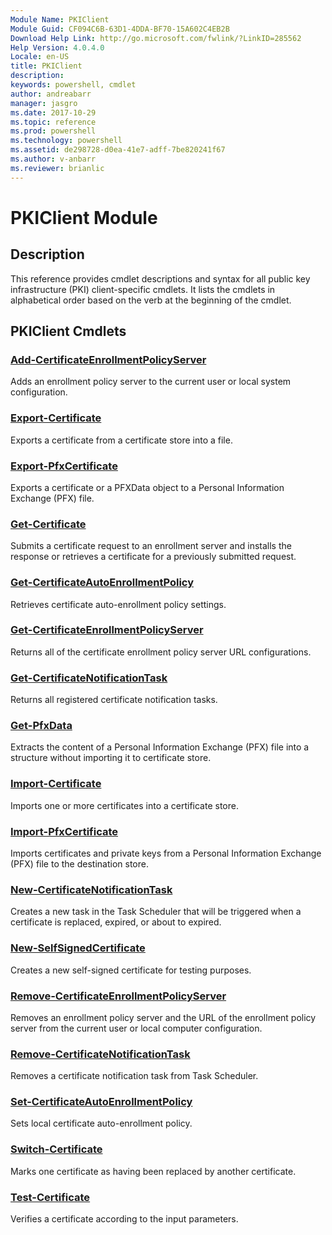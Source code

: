 ```yaml
---
Module Name: PKIClient
Module Guid: CF094C6B-63D1-4DDA-BF70-15A602C4EB2B
Download Help Link: http://go.microsoft.com/fwlink/?LinkID=285562
Help Version: 4.0.4.0
Locale: en-US
title: PKIClient
description: 
keywords: powershell, cmdlet
author: andreabarr
manager: jasgro
ms.date: 2017-10-29
ms.topic: reference
ms.prod: powershell
ms.technology: powershell
ms.assetid: de298728-d0ea-41e7-adff-7be820241f67
ms.author: v-anbarr
ms.reviewer: brianlic
---
```


# PKIClient Module
## Description
This reference provides cmdlet descriptions and syntax for all public key infrastructure (PKI) client-specific cmdlets. It lists the cmdlets in alphabetical order based on the verb at the beginning of the cmdlet.

## PKIClient Cmdlets
### [Add-CertificateEnrollmentPolicyServer](./Add-CertificateEnrollmentPolicyServer.md)
Adds an enrollment policy server to the current user or local system configuration.

### [Export-Certificate](./Export-Certificate.md)
Exports a certificate from a certificate store into a file.

### [Export-PfxCertificate](./Export-PfxCertificate.md)
Exports a certificate or a PFXData object to a Personal Information Exchange (PFX) file.

### [Get-Certificate](./Get-Certificate.md)
Submits a certificate request to an enrollment server and installs the response or retrieves a certificate for a previously submitted request.

### [Get-CertificateAutoEnrollmentPolicy](./Get-CertificateAutoEnrollmentPolicy.md)
Retrieves certificate auto-enrollment policy settings.

### [Get-CertificateEnrollmentPolicyServer](./Get-CertificateEnrollmentPolicyServer.md)
Returns all of the certificate enrollment policy server URL configurations.

### [Get-CertificateNotificationTask](./Get-CertificateNotificationTask.md)
Returns all registered certificate notification tasks.

### [Get-PfxData](./Get-PfxData.md)
Extracts the content of a Personal Information Exchange (PFX) file into a structure without importing it to certificate store.

### [Import-Certificate](./Import-Certificate.md)
Imports one or more certificates into a certificate store.

### [Import-PfxCertificate](./Import-PfxCertificate.md)
Imports certificates and private keys from a Personal Information Exchange (PFX) file to the destination store.

### [New-CertificateNotificationTask](./New-CertificateNotificationTask.md)
Creates a new task in the Task Scheduler that will be triggered when a certificate is replaced, expired, or about to expired.

### [New-SelfSignedCertificate](./New-SelfSignedCertificate.md)
Creates a new self-signed certificate for testing purposes.

### [Remove-CertificateEnrollmentPolicyServer](./Remove-CertificateEnrollmentPolicyServer.md)
Removes an enrollment policy server and the URL of the enrollment policy server from the current user or local computer configuration.

### [Remove-CertificateNotificationTask](./Remove-CertificateNotificationTask.md)
Removes a certificate notification task from Task Scheduler.

### [Set-CertificateAutoEnrollmentPolicy](./Set-CertificateAutoEnrollmentPolicy.md)
Sets local certificate auto-enrollment policy.

### [Switch-Certificate](./Switch-Certificate.md)
Marks one certificate as having been replaced by another certificate.

### [Test-Certificate](./Test-Certificate.md)
Verifies a certificate according to the input parameters.


